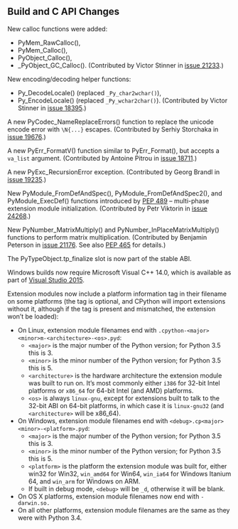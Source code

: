 ## Build and C API Changes
New calloc functions were added:

* PyMem_RawCalloc(),
* PyMem_Calloc(),
* PyObject_Calloc(),
* \_PyObject_GC_Calloc().
(Contributed by Victor Stinner in [issue 21233](https://bugs.python.org/issue21233).)

New encoding/decoding helper functions:

* Py_DecodeLocale() (replaced `_Py_char2wchar()`),
* Py_EncodeLocale() (replaced `_Py_wchar2char()`).
(Contributed by Victor Stinner in [issue 18395](https://bugs.python.org/issue18395).)

A new PyCodec_NameReplaceErrors() function to replace the unicode encode error with `\N{...}` escapes. (Contributed by Serhiy Storchaka in [issue 19676](https://bugs.python.org/issue19676).)

A new PyErr_FormatV() function similar to PyErr_Format(), but accepts a `va_list` argument. (Contributed by Antoine Pitrou in [issue 18711](https://bugs.python.org/issue18711).)

A new PyExc_RecursionError exception. (Contributed by Georg Brandl in [issue 19235](https://bugs.python.org/issue19235).)

New PyModule_FromDefAndSpec(), PyModule_FromDefAndSpec2(), and PyModule_ExecDef() functions introduced by [PEP 489](https://www.python.org/dev/peps/pep-0489) – multi-phase extension module initialization. (Contributed by Petr Viktorin in [issue 24268](https://bugs.python.org/issue24268).)

New PyNumber_MatrixMultiply() and PyNumber_InPlaceMatrixMultiply() functions to perform matrix multiplication. (Contributed by Benjamin Peterson in [issue 21176](https://bugs.python.org/issue21176). See also [PEP 465](https://www.python.org/dev/peps/pep-0465) for details.)

The PyTypeObject.tp_finalize slot is now part of the stable ABI.

Windows builds now require Microsoft Visual C++ 14.0, which is available as part of [Visual Studio 2015](https://www.visualstudio.com/).

Extension modules now include a platform information tag in their filename on some platforms (the tag is optional, and CPython will import extensions without it, although if the tag is present and mismatched, the extension won’t be loaded):

* On Linux, extension module filenames end with `.cpython-<major><minor>m-<architecture>-<os>.pyd`:
  * `<major>` is the major number of the Python version; for Python 3.5 this is 3.
  * `<minor>` is the minor number of the Python version; for Python 3.5 this is 5.
  * `<architecture>` is the hardware architecture the extension module was built to run on. It’s most commonly either `i386` for 32-bit Intel platforms or `x86_64` for 64-bit Intel (and AMD) platforms.
  * `<os>` is always `linux-gnu`, except for extensions built to talk to the 32-bit ABI on 64-bit platforms, in which case it is `linux-gnu32` (and `<architecture>` will be x86_64).
* On Windows, extension module filenames end with `<debug>.cp<major><minor>-<platform>.pyd`:
  * `<major>` is the major number of the Python version; for Python 3.5 this is 3.
  * `<minor>` is the minor number of the Python version; for Python 3.5 this is 5.
  * `<platform>` is the platform the extension module was built for, either win32 for Win32, `win_amd64` for Win64, `win_ia64` for Windows Itanium 64, and `win_arm` for Windows on ARM.
  * If built in debug mode, `<debug>` will be `_d`, otherwise it will be blank.
* On OS X platforms, extension module filenames now end with `-darwin.so.`
* On all other platforms, extension module filenames are the same as they were with Python 3.4.
